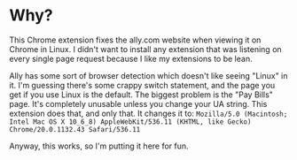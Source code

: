 # Why?
This Chrome extension fixes the ally.com website when viewing it on
Chrome in Linux. I didn't want to install any extension that was
listening on every single page request because I like my extensions to
be lean.

Ally has some sort of browser detection which doesn't like seeing
"Linux" in it. I'm guessing there's some crappy switch statement, and
the page you get if you use Linux is the default. The biggest problem
is the "Pay Bills" page. It's completely unusable unless you change your
UA string. This extension does that, and only that. It changes it to:
    `Mozilla/5.0 (Macintosh; Intel Mac OS X 10_6_8) AppleWebKit/536.11 (KHTML, like Gecko) Chrome/20.0.1132.43 Safari/536.11`

Anyway, this works, so I'm putting it here for fun.
